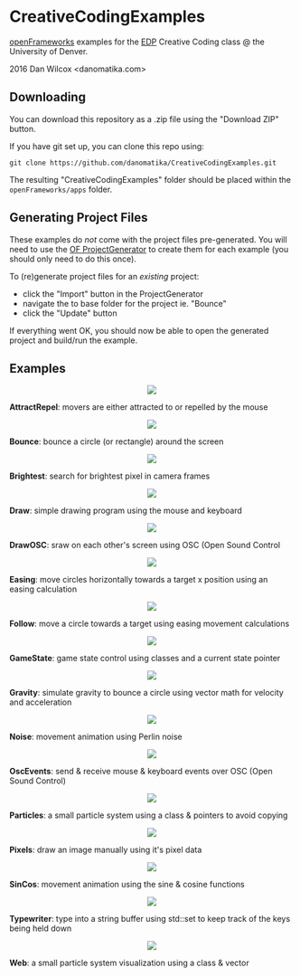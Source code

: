 # CreativeCodingExamples

[openFrameworks](http://openframeworks.cc) examples for the [EDP](http://www.du.edu/ahss/edp/) Creative Coding class @ the University of Denver.

2016 Dan Wilcox <danomatika.com>

## Downloading

You can download this repository as a .zip file using the "Download ZIP" button.

If you have git set up, you can clone this repo using:

    git clone https://github.com/danomatika/CreativeCodingExamples.git

The resulting "CreativeCodingExamples" folder should be placed within the `openFrameworks/apps` folder.

## Generating Project Files

These examples do *not* come with the project files pre-generated. You will need to use the [OF ProjectGenerator](http://openframeworks.cc/learning/01_basics/create_a_new_project) to create them for each example (you should only need to do this once).

To (re)generate project files for an *existing* project:

* click the "Import" button in the ProjectGenerator
* navigate the to base folder for the project ie. "Bounce"
* click the "Update" button

If everything went OK, you should now be able to open the generated project and build/run the example.

## Examples

<p align="center">
<img src="https://raw.github.com/danomatika/CreativeCodingExamples/master/_screenshots/AttractRepel.png"/>
</p>

**AttractRepel**: movers are either attracted to or repelled by the mouse

<p align="center">
<img src="https://raw.github.com/danomatika/CreativeCodingExamples/master/_screenshots/Bounce.png"/>
</p>

**Bounce**: bounce a circle (or rectangle) around the screen

<p align="center">
<img src="https://raw.github.com/danomatika/CreativeCodingExamples/master/_screenshots/Brightest.png"/>
</p>

**Brightest**: search for brightest pixel in camera frames

<p align="center">
<img src="https://raw.github.com/danomatika/CreativeCodingExamples/master/_screenshots/Draw.png"/>
</p>

**Draw**: simple drawing program using the mouse and keyboard

<p align="center">
<img src="https://raw.github.com/danomatika/CreativeCodingExamples/master/_screenshots/DrawOSC.png"/>
</p>

**DrawOSC**: sraw on each other's screen using OSC (Open Sound Control

<p align="center">
<img src="https://raw.github.com/danomatika/CreativeCodingExamples/master/_screenshots/Easing.png"/>
</p>

**Easing**: move circles horizontally towards a target x position using an easing calculation

<p align="center">
<img src="https://raw.github.com/danomatika/CreativeCodingExamples/master/_screenshots/Follow.png"/>
</p>

**Follow**: move a circle towards a target using easing movement calculations

<p align="center">
<img src="https://raw.github.com/danomatika/CreativeCodingExamples/master/_screenshots/GameState.png"/>
</p>

**GameState**: game state control using classes and a current state pointer

<p align="center">
<img src="https://raw.github.com/danomatika/CreativeCodingExamples/master/_screenshots/Gravity.png"/>
</p>

**Gravity**: simulate gravity to bounce a circle using vector math for velocity and acceleration

<p align="center">
<img src="https://raw.github.com/danomatika/CreativeCodingExamples/master/_screenshots/Noise.png"/>
</p>

**Noise**: movement animation using Perlin noise

<p align="center">
<img src="https://raw.github.com/danomatika/CreativeCodingExamples/master/_screenshots/OscEvents.png"/>
</p>

**OscEvents**: send & receive mouse & keyboard events over OSC (Open Sound Control)

<p align="center">
<img src="https://raw.github.com/danomatika/CreativeCodingExamples/master/_screenshots/Particles.png"/>
</p>

**Particles**: a small particle system using a class & pointers to avoid copying

<p align="center">
<img src="https://raw.github.com/danomatika/CreativeCodingExamples/master/_screenshots/Pixels.png"/>
</p>

**Pixels**: draw an image manually using it's pixel data

<p align="center">
<img src="https://raw.github.com/danomatika/CreativeCodingExamples/master/_screenshots/SinCos.png"/>
</p>

**SinCos**: movement animation using the sine & cosine functions

<p align="center">
<img src="https://raw.github.com/danomatika/CreativeCodingExamples/master/_screenshots/Typewriter.png"/>
</p>

**Typewriter**: type into a string buffer using std::set to keep track of the keys being held down

<p align="center">
<img src="https://raw.github.com/danomatika/CreativeCodingExamples/master/_screenshots/Web.png"/>
</p>

**Web**: a small particle system visualization using a class & vector
